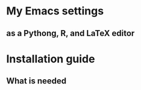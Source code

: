 My Emacs settings
==============
as a Pythong, R, and LaTeX editor
--------------

# Installation guide

## What is needed
